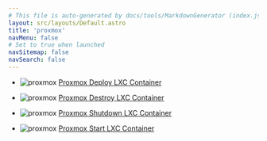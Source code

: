 ```yaml
---
# This file is auto-generated by docs/tools/MarkdownGenerator (index.js)
layout: src/layouts/Default.astro
title: 'proxmox'
navMenu: false
# Set to true when launched
navSitemap: false
navSearch: false
---
```


<ul>

<li>

![proxmox](https://i.octopus.com/library/step-templates/proxmox.png) [Proxmox Deploy LXC Container](/integrations/proxmox/proxmox-deploy-lxc-container)

</li>
        
<li>

![proxmox](https://i.octopus.com/library/step-templates/proxmox.png) [Proxmox Destroy LXC Container](/integrations/proxmox/proxmox-destroy-lxc-container)

</li>
        
<li>

![proxmox](https://i.octopus.com/library/step-templates/proxmox.png) [Proxmox Shutdown LXC Container](/integrations/proxmox/proxmox-shutdown-lxc-container)

</li>
        
<li>

![proxmox](https://i.octopus.com/library/step-templates/proxmox.png) [Proxmox Start LXC Container](/integrations/proxmox/proxmox-start-lxc-container)

</li>
        
</ul>
